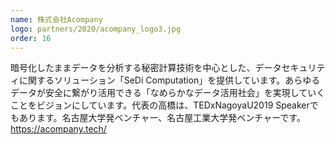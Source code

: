 ```yaml
---
name: 株式会社Acompany
logo: partners/2020/acompany_logo3.jpg
order: 16
---
```

暗号化したままデータを分析する秘密計算技術を中心とした、データセキュリティに関するソリューション「SeDi Computation」を提供しています。あらゆるデータが安全に繋がり活用できる「なめらかなデータ活用社会」を実現していくことをビジョンにしています。代表の高橋は、TEDxNagoyaU2019 Speakerでもあります。名古屋大学発ベンチャー、名古屋工業大学発ベンチャーです。
https://acompany.tech/
